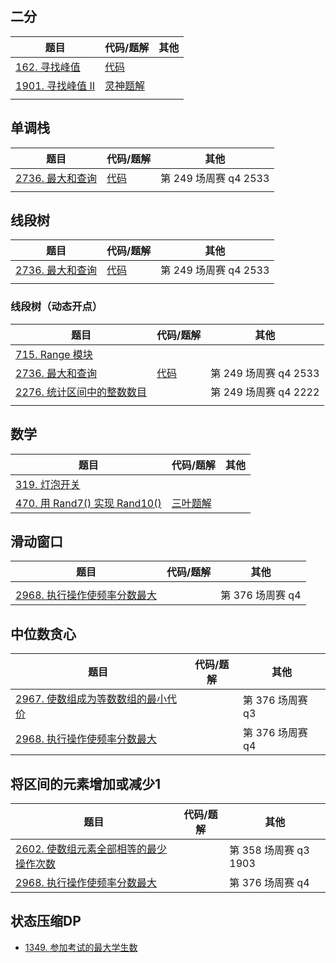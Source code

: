 ## 二分


| 题目                                                                      | 代码/题解                                                                                                                        | 其他 |
| ------------------------------------------------------------------------- | -------------------------------------------------------------------------------------------------------------------------------- | ---- |
| [162. 寻找峰值](https://leetcode.cn/problems/find-peak-element/)          | [代码](https://leetcode.cn/problems/find-peak-element/submissions/484554337/?envType=daily-question&envId=2023-12-18)            |      |
| [1901. 寻找峰值 II](https://leetcode.cn/problems/find-a-peak-element-ii/) | [灵神题解](https://leetcode.cn/problems/find-a-peak-element-ii/solutions/2571587/tu-jie-li-yong-xing-zui-da-zhi-pan-duan-r4e0n/) |      |
|                                                                           |                                                                                                                                  |      |

## 单调栈


| 题目                                                                              | 代码/题解                                                                       | 其他                  |
| --------------------------------------------------------------------------------- | ------------------------------------------------------------------------------- | --------------------- |
| [2736. 最大和查询](https://leetcode.cn/problems/maximum-sum-queries/description/) | [代码](https://leetcode.cn/problems/maximum-sum-queries/submissions/482901893/) | 第 249 场周赛 q4 2533 |
|                                                                                   |                                                                                 |                       |

## 线段树


| 题目                                                                              | 代码/题解                                                                       | 其他                  |
| --------------------------------------------------------------------------------- | ------------------------------------------------------------------------------- | --------------------- |
| [2736. 最大和查询](https://leetcode.cn/problems/maximum-sum-queries/description/) | [代码](https://leetcode.cn/problems/maximum-sum-queries/submissions/482901893/) | 第 249 场周赛 q4 2533 |
|                                                                                   |                                                                                 |                       |

### 线段树（动态开点）


| 题目                                                                                                | 代码/题解                                                                       | 其他                  |
| --------------------------------------------------------------------------------------------------- | ------------------------------------------------------------------------------- | --------------------- |
| [715. Range 模块](https://leetcode.cn/problems/range-module/description/)                           |                                                                                 |                       |
| [2736. 最大和查询](https://leetcode.cn/problems/maximum-sum-queries/description/)                   | [代码](https://leetcode.cn/problems/maximum-sum-queries/submissions/482901893/) | 第 249 场周赛 q4 2533 |
| [2276. 统计区间中的整数数目](https://leetcode.cn/problems/count-integers-in-intervals/description/) |                                                                                 | 第 249 场周赛 q4 2222 |
|                                                                                                     |                                                                                 |                       |

## 数学


| 题目                                                                                                    | 代码/题解                                                                                                                             | 其他 |
| ------------------------------------------------------------------------------------------------------- | ------------------------------------------------------------------------------------------------------------------------------------- | ---- |
| [319. 灯泡开关](https://leetcode.cn/problems/bulb-switcher/)                                            |                                                                                                                                       |      |
| [470. 用 Rand7() 实现 Rand10()](https://leetcode.cn/problems/implement-rand10-using-rand7/description/) | [三叶题解](https://leetcode.cn/problems/implement-rand10-using-rand7/solutions/978985/gong-shui-san-xie-k-jin-zhi-zhu-wei-shen-zmd4/) |      |

## 滑动窗口


| 题目                                                                                                       | 代码/题解 | 其他             |
| ---------------------------------------------------------------------------------------------------------- | --------- | ---------------- |
|                                                                                                            |           |                  |
| [2968. 执行操作使频率分数最大](https://leetcode.cn/problems/apply-operations-to-maximize-frequency-score/) |           | 第 376 场周赛 q4 |

## 中位数贪心


| 题目                                                                                                         | 代码/题解 | 其他             |
| ------------------------------------------------------------------------------------------------------------ | --------- | ---------------- |
| [2967. 使数组成为等数数组的最小代价](https://leetcode.cn/problems/minimum-cost-to-make-array-equalindromic/) |           | 第 376 场周赛 q3 |
| [2968. 执行操作使频率分数最大](https://leetcode.cn/problems/apply-operations-to-maximize-frequency-score/)   |           | 第 376 场周赛 q4 |

## 将区间的元素增加或减少1


| 题目                                                                                                                        | 代码/题解 | 其他                  |
| --------------------------------------------------------------------------------------------------------------------------- | --------- | --------------------- |
| [2602. 使数组元素全部相等的最少操作次数](https://leetcode.cn/problems/minimum-operations-to-make-all-array-elements-equal/) |           | 第 358 场周赛 q3 1903 |
| [2968. 执行操作使频率分数最大](https://leetcode.cn/problems/apply-operations-to-maximize-frequency-score/)                  |           | 第 376 场周赛 q4      |


## 状态压缩DP

+ [1349. 参加考试的最大学生数](https://leetcode.cn/problems/maximum-students-taking-exam/)
